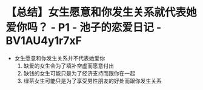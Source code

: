 # 【总结】女生愿意和你发生关系就代表她爱你吗？ - P1 - 池子的恋爱日记 - BV1AU4y1r7xF

-   女生愿意和你发生关系并不代表她爱你
    1.  缺爱的女生会为了填补空虚而愿意付出
    2.  缺钱的女生可能只是为了经济支持而跟你在一起
    3.  绿茶女生可能只是为了享受男性朋友的好处而跟你发生关系